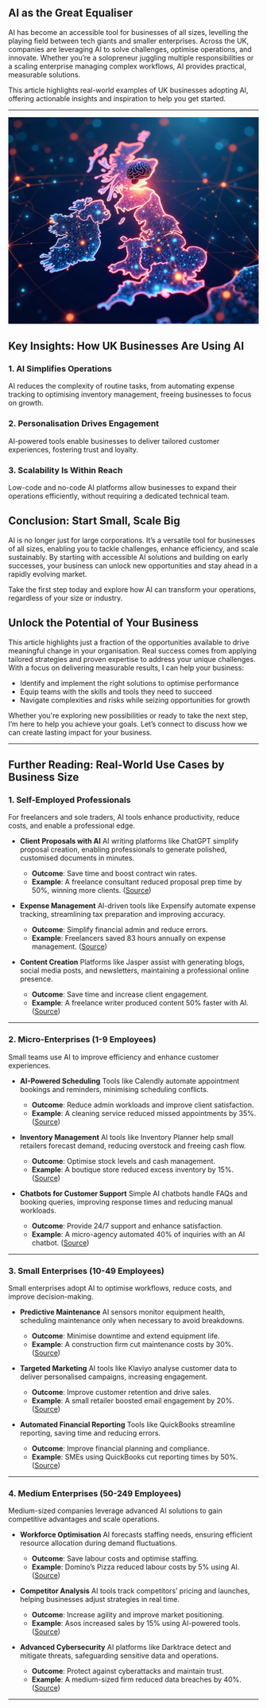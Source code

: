 ## AI as the Great Equaliser

AI has become an accessible tool for businesses of all sizes, levelling the playing field between tech giants and smaller enterprises. Across the UK, companies are leveraging AI to solve challenges, optimise operations, and innovate. Whether you’re a solopreneur juggling multiple responsibilities or a scaling enterprise managing complex workflows, AI provides practical, measurable solutions.

This article highlights real-world examples of UK businesses adopting AI, offering actionable insights and inspiration to help you get started.

---
![UK alive with innovation](/assets/img/2025/2025-uk-business-ai.jpg)

## Key Insights: How UK Businesses Are Using AI

### 1. AI Simplifies Operations
AI reduces the complexity of routine tasks, from automating expense tracking to optimising inventory management, freeing businesses to focus on growth.

### 2. Personalisation Drives Engagement
AI-powered tools enable businesses to deliver tailored customer experiences, fostering trust and loyalty.

### 3. Scalability Is Within Reach
Low-code and no-code AI platforms allow businesses to expand their operations efficiently, without requiring a dedicated technical team.


## Conclusion: Start Small, Scale Big

AI is no longer just for large corporations. It’s a versatile tool for businesses of all sizes, enabling you to tackle challenges, enhance efficiency, and scale sustainably. By starting with accessible AI solutions and building on early successes, your business can unlock new opportunities and stay ahead in a rapidly evolving market.

Take the first step today and explore how AI can transform your operations, regardless of your size or industry.

## Unlock the Potential of Your Business

This article highlights just a fraction of the opportunities available to drive meaningful change in your organisation. Real success comes from applying tailored strategies and proven expertise to address your unique challenges. With a focus on delivering measurable results, I can help your business:

- Identify and implement the right solutions to optimise performance
- Equip teams with the skills and tools they need to succeed
- Navigate complexities and risks while seizing opportunities for growth

Whether you're exploring new possibilities or ready to take the next step, I’m here to help you achieve your goals. Let’s connect to discuss how we can create lasting impact for your business.

---

## Further Reading: Real-World Use Cases by Business Size

### **1. Self-Employed Professionals**
For freelancers and sole traders, AI tools enhance productivity, reduce costs, and enable a professional edge.

- **Client Proposals with AI**
   AI writing platforms like ChatGPT simplify proposal creation, enabling professionals to generate polished, customised documents in minutes.
   - **Outcome**: Save time and boost contract win rates.
   - **Example**: A freelance consultant reduced proposal prep time by 50%, winning more clients. ([Source](https://ipositively.com))

- **Expense Management**
   AI-driven tools like Expensify automate expense tracking, streamlining tax preparation and improving accuracy.
   - **Outcome**: Simplify financial admin and reduce errors.
   - **Example**: Freelancers saved 83 hours annually on expense management. ([Source](https://www.expensify.com))

- **Content Creation**
   Platforms like Jasper assist with generating blogs, social media posts, and newsletters, maintaining a professional online presence.
   - **Outcome**: Save time and increase client engagement.
   - **Example**: A freelance writer produced content 50% faster with AI. ([Source](https://blog.hubspot.com))

---

### **2. Micro-Enterprises (1-9 Employees)**
Small teams use AI to improve efficiency and enhance customer experiences.

- **AI-Powered Scheduling**
   Tools like Calendly automate appointment bookings and reminders, minimising scheduling conflicts.
   - **Outcome**: Reduce admin workloads and improve client satisfaction.
   - **Example**: A cleaning service reduced missed appointments by 35%. ([Source](https://www.businessnewsdaily.com))

- **Inventory Management**
   AI tools like Inventory Planner help small retailers forecast demand, reducing overstock and freeing cash flow.
   - **Outcome**: Optimise stock levels and cash management.
   - **Example**: A boutique store reduced excess inventory by 15%. ([Source](https://www.shopify.com))

- **Chatbots for Customer Support**
   Simple AI chatbots handle FAQs and booking queries, improving response times and reducing manual workloads.
   - **Outcome**: Provide 24/7 support and enhance satisfaction.
   - **Example**: A micro-agency automated 40% of inquiries with an AI chatbot. ([Source](https://ipositively.com))

---

### **3. Small Enterprises (10-49 Employees)**
Small enterprises adopt AI to optimise workflows, reduce costs, and improve decision-making.

- **Predictive Maintenance**
   AI sensors monitor equipment health, scheduling maintenance only when necessary to avoid breakdowns.
   - **Outcome**: Minimise downtime and extend equipment life.
   - **Example**: A construction firm cut maintenance costs by 30%. ([Source](https://ipositively.com))

- **Targeted Marketing**
   AI tools like Klaviyo analyse customer data to deliver personalised campaigns, increasing engagement.
   - **Outcome**: Improve customer retention and drive sales.
   - **Example**: A small retailer boosted email engagement by 20%. ([Source](https://actsystems.co.uk))

- **Automated Financial Reporting**
   Tools like QuickBooks streamline reporting, saving time and reducing errors.
   - **Outcome**: Improve financial planning and compliance.
   - **Example**: SMEs using QuickBooks cut reporting times by 50%. ([Source](https://quickbooks.intuit.com))

---

### **4. Medium Enterprises (50-249 Employees)**
Medium-sized companies leverage advanced AI solutions to gain competitive advantages and scale operations.

- **Workforce Optimisation**
   AI forecasts staffing needs, ensuring efficient resource allocation during demand fluctuations.
   - **Outcome**: Save labour costs and optimise staffing.
   - **Example**: Domino’s Pizza reduced labour costs by 5% using AI. ([Source](https://www.taskrabbit.com))

- **Competitor Analysis**
   AI tools track competitors’ pricing and launches, helping businesses adjust strategies in real time.
   - **Outcome**: Increase agility and improve market positioning.
   - **Example**: Asos increased sales by 15% using AI-powered tools. ([Source](https://edited.com))

- **Advanced Cybersecurity**
   AI platforms like Darktrace detect and mitigate threats, safeguarding sensitive data and operations.
   - **Outcome**: Protect against cyberattacks and maintain trust.
   - **Example**: A medium-sized firm reduced data breaches by 40%. ([Source](https://darktrace.com))

---

